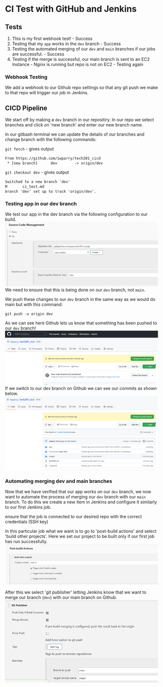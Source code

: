 # CI Test with GitHub and Jenkins

## Tests
1. This is my first webhook test! - Success
2. Testing that my `app` works in the `dev` branch - Success
3. Testing the automated merging of our `dev` and `main` branches if our jobs are successful. - Success
4. Testing if the merge is successful, our main branch is sent to an EC2 Instance - Nginx is running but repo is not on EC2 - Testing again

### Webhook Testing 
We add a webhook to our Github repo settings so that any git push we make to that repo will trigger our job in Jenkins.

## CICD Pipeline
We start off by making a `dev` branch in our repositiry. In our repo we select branches and click on 'new branch' and enter our new branch name.

In our gitbash terminal we can update the details of our branches and change branch with the following commands:

`git fetch` - gives output
```
From https://github.com/iwparry/tech201_cicd
 * [new branch]      dev        -> origin/dev
```
`git checkout dev` - gives output
```
Switched to a new branch 'dev'
M       ci_test.md
branch 'dev' set up to track 'origin/dev'.
```

### Testing app in our dev branch
We test our app in the dev branch via the following configuration to our build.
![](images/jenkins-dev.png)
We need to ensure that this is being done on our `dev` branch, not `main`.

We push these changes to our `dev` branch in the same way as we would do main but with this command:
```
git push -u origin dev
```
As we can see here Github lets us know that something has been pushed to our `dev` branch!
![](images/dev-push.png)
If we switch to our dev branch on Github we can see our commits as shown below.
![](images/github-dev.png)

### Automating merging dev and main branches
Now that we have verified that our app works on our `dev` branch, we now want to automate the process of merging our `dev` branch with our `main` branch.
To do this we create a new item in Jenkins and configure it similarly to our first Jenkins job.

ensure that the job is connected to our desired repo with the correct credentials (SSH key)

In this particular job what we want is to go to 'post-build actions' and select 'build other projects'. Here we set our project to be built only if our first job has run successfully.
![](images/build-other-proj.png)

After this we select 'git publisher' letting Jenkins know that we want to merge our branch (`dev`) with our main branch on Github.
![](images/git-publisher.png)

